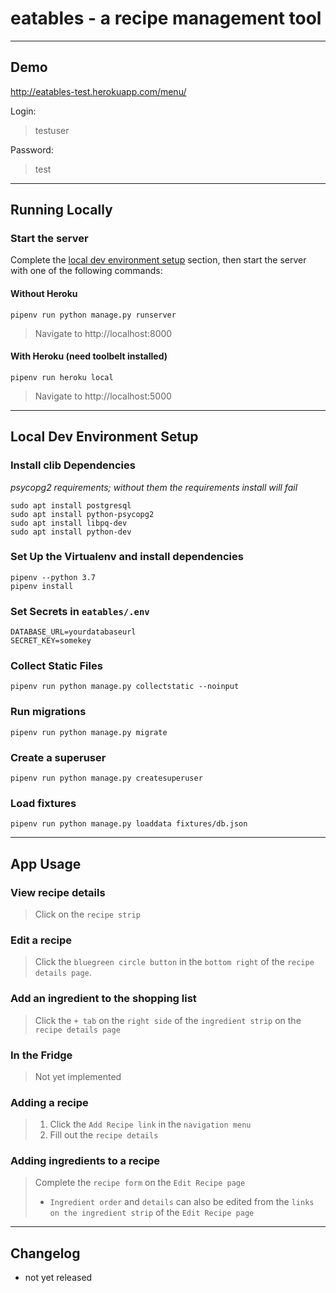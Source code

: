 # eatables - a recipe management tool
---

## Demo

http://eatables-test.herokuapp.com/menu/

Login:
> testuser

Password:
> test

---

## Running Locally

### Start the server

Complete the [local dev environment setup](#local-dev-environment-setup) section, then start the server with one of the following commands:

#### Without Heroku

```
pipenv run python manage.py runserver
```

>Navigate to http://localhost:8000

#### With Heroku (need toolbelt installed)

```
pipenv run heroku local
```

>Navigate to http://localhost:5000

---

## Local Dev Environment Setup

### Install clib Dependencies

*psycopg2 requirements; without them the requirements install will fail*

```
sudo apt install postgresql
sudo apt install python-psycopg2
sudo apt install libpq-dev
sudo apt install python-dev
```

### Set Up the Virtualenv and install dependencies

```
pipenv --python 3.7
pipenv install
```

### Set Secrets in `eatables/.env`

```
DATABASE_URL=yourdatabaseurl
SECRET_KEY=somekey
```

### Collect Static Files

```
pipenv run python manage.py collectstatic --noinput
```

### Run migrations

```
pipenv run python manage.py migrate
```

### Create a superuser

```
pipenv run python manage.py createsuperuser
```

### Load fixtures

```
pipenv run python manage.py loaddata fixtures/db.json
```

---

## App Usage

### View recipe details

>Click on the `recipe strip`

### Edit a recipe

>Click the `bluegreen circle button` in the `bottom right` of the `recipe details page`.

### Add an ingredient to the shopping list

>Click the `+ tab` on the `right side` of the `ingredient strip` on the `recipe details page`

### In the Fridge

>Not yet implemented

### Adding a recipe

>1. Click the `Add Recipe link` in the `navigation menu`
>2. Fill out the `recipe details`

### Adding ingredients to a recipe

>Complete the `recipe form` on the `Edit Recipe page`<br>
>* `Ingredient order` and `details` can also be edited from the `links on the ingredient strip` of the `Edit Recipe page`

---

## Changelog

- not yet released
